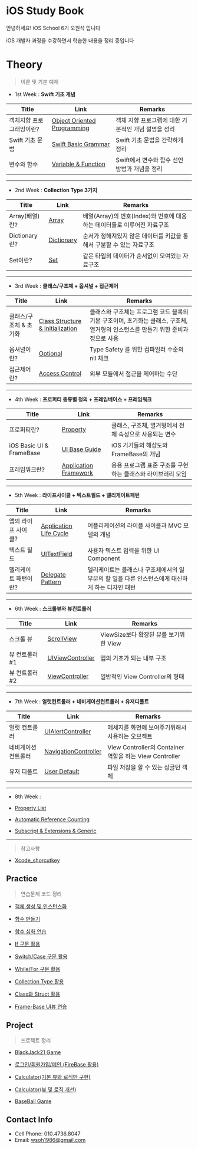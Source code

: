# iOS Study Book

안녕하세요! iOS School 6기 오원석 입니다

iOS 개발자 과정을 수강하면서 학습한 내용을 정리 중입니다

# Theory
> 이론 및 기본 예제

* 1st Week : **Swift 기초 개념**

| Title | Link | Remarks |
|---|---|---|
| 객체지향 프로그래밍이란? | [Object Oriented Programming] | 객체 지향 프로그램에 대한 기본적인 개념 설명을 정리|
| Swift 기초 문법 | [Swift Basic Grammar] | Swift 기초 문법을 간략하게 정리 |
| 변수와 함수  | [Variable & Function] | Swift에서 변수와 함수 선언 방법과 개념을 정리 |

--- 

* 2nd Week : **Collection Type 3가지**

| Title | Link | Remarks |
|---|---|---|
| Array(배열)란? | [Array] |배열(Array)의 번호(Index)와 번호에 대응하는 데이터들로 이루어진 자료구조| 
| Dictionary란? | [Dictionary] |순서가 정해져있지 않은 데이터를 키값을 통해서 구분할 수 있는 자료구조|
| Set이란?  | [Set] |같은 타입의 데이터가 순서없이 모여있는 자료구조|

---

* 3rd Week : **클래스/구조체 + 옵셔널 + 접근제어**
 
| Title | Link | Remarks |
|---|---|---|
| 클래스/구조체 & 초기화 | [Class Structure & Initialization] | 클래스와 구조체는 프로그램 코드 블록의 기본 구조이며, 초기화는 클래스, 구조체, 열거형의 인스턴스를 만들기 위한 준비과정으로 사용 | 
| 옵셔널이란? | [Optional] | Type Safety 를 위한 컴파일러 수준의 nil 체크 |
| 접근제어란?  | [Access Control] | 외부 모듈에서 접근을 제어하는 수단|

---

* 4th Week : **프로퍼티 종류별 정의 + 프레임베이스 + 프레임워크**

| Title | Link | Remarks |
|---|---|---|
| 프로퍼티란? | [Property] | 클래스, 구조체, 열거형에서 전체 속성으로 사용되는 변수| 
| iOS Basic UI & FrameBase | [UI Base Guide] | iOS 기기들의 해상도와 FrameBase의 개념 |
| 프레임워크란?   | [Application Framework] | 응용 프로그램 표준 구조를 구현하는 클래스와 라이브러리 모임|

---

* 5th Week : **라이프사이클 + 텍스트필드 + 델리게이트패턴**

| Title | Link | Remarks |
|---|---|---|
| 앱의 라이프 사이클? | [Application Life Cycle]  | 어플리케이션의 라이플 사이클과 MVC 모델의 개념| 
| 텍스트 필드 | [UITextField] | 사용자 텍스트 입력을 위한 UI Component|
| 델리케이트 패턴이란?| [Delegate Pattern] | 델리케이트는 클래스나 구조체에서의 일부분의 할 일을 다른 인스턴스에게 대신하게 하는 디자인 패턴|

---

* 6th Week : **스크롤뷰와 뷰컨트롤러**

| Title | Link | Remarks |
|---|---|---|
| 스크롤 뷰 | [ScrollView] | ViewSize보다 확장된 뷰를 보기위한 View| 
| 뷰 컨트롤러 #1 | [UIViewController] | 앱의 기초가 되는 내부 구조 |
| 뷰 컨트롤러 #2 | [ViewController] | 일반적인 View Controller의 형태 |

---

* 7th Week : **얼럿컨트롤러 + 네비게이션컨트롤러 + 유저디폴트**

| Title | Link | Remarks |
|---|---|---|
| 얼럿 컨트롤러 | [UIAlertController] | 메세지를 화면에 보여주기위해서 사용하는 오브젝트| 
| 네비게이션 컨트롤러 | [NavigationController] | View Controller의 Container역할을 하는 View Controller|
| 유저 디폴트 | [User Default] | 파일 저장을 할 수 있는 싱글턴 객체|

---

* 8th Week : 

* [Property List]

* [Automatic Reference Counting] 

* [Subscript & Extensions & Generic]
---

> 참고사항

* [Xcode_shorcutkey]

[Property List]:https://github.com/richoh86/OhWonSeok_iOS_School6/blob/master/Class/PropertyList.md

[NavigationController]: https://github.com/richoh86/OhWonSeok_iOS_School6/blob/master/Class/NavigationController.md

[Subscript & Extensions & Generic]: https://github.com/richoh86/OhWonSeok_iOS_School6/blob/master/Class/Subscript%26Extensions%26Generic.md

[Automatic Reference Counting]: https://github.com/richoh86/OhWonSeok_iOS_School6/blob/master/Class/ARC(Automatic%20Reference%20Counting).md

[UIAlertController]: https://github.com/richoh86/OhWonSeok_iOS_School6/blob/master/Class/UIAlertController.md

[User Default]: https://github.com/richoh86/OhWonSeok_iOS_School6/blob/master/Class/UserDefault.md

[ViewController]: https://github.com/richoh86/OhWonSeok_iOS_School6/blob/master/Class/ViewController.md

[UIViewController]: https://github.com/richoh86/OhWonSeok_iOS_School6/blob/master/Class/UIViewController.md

[ScrollView]: https://github.com/richoh86/OhWonSeok_iOS_School6/blob/master/Class/ScrollView.md

[Delegate Pattern]: https://github.com/richoh86/OhWonSeok_iOS_School6/blob/master/Class/DelegatePattern.md

[UITextField]: https://github.com/richoh86/OhWonSeok_iOS_School6/blob/master/Class/UITextField.md

[Application Life Cycle]: https://github.com/richoh86/OhWonSeok_iOS_School6/blob/master/Class/ApplicationLifeCycle.md

[Application Framework]: https://github.com/richoh86/OhWonSeok_iOS_School6/blob/master/Class/Application%20FrameWork.md

[UI Base Guide]: https://github.com/richoh86/OhWonSeok_iOS_School6/blob/master/Class/UI%20Base%20Guide.md

[Property]: https://github.com/richoh86/OhWonSeok_iOS_School6/blob/master/Class/Property.md

[Access Control]: https://github.com/richoh86/OhWonSeok_iOS_School6/blob/master/Class/AccessControl.md

[Optional]: https://github.com/richoh86/OhWonSeok_iOS_School6/blob/master/Class/Optional.md

[Class Structure & Initialization]: https://github.com/richoh86/OhWonSeok_iOS_School6/blob/master/Class/ClassStructureTheory.md

[Array]: https://github.com/richoh86/OhWonSeok_iOS_School6/blob/master/Class/Collection%20Type/ArrayTheory.md

[Set]: https://github.com/richoh86/OhWonSeok_iOS_School6/blob/master/Class/Collection%20Type/SetTheory.md

[Dictionary]: https://github.com/richoh86/OhWonSeok_iOS_School6/blob/master/Class/Collection%20Type/DictionaryTheory.md

[Object Oriented Programming]: https://github.com/richoh86/OhWonSeok_iOS_School6/blob/master/Class/Object_Oriented_Programming.md "Object Oriented Programming"

[Swift Basic Grammar]: https://github.com/richoh86/OhWonSeok_iOS_School6/blob/master/Class/Swift_Basic_Grammar.md "Swift Basic Grammar"

[Variable & Function]: https://github.com/richoh86/OhWonSeok_iOS_School6/blob/master/Class/Variable%26Function_Theory.md "Variable & Function"

[Xcode_shorcutkey]: https://github.com/richoh86/OhWonSeok_iOS_School6/blob/master/Class/Xcode_shorcutkey.md "Xcode_shorcutkey"

##  Practice

> 연습문제 코드 정리

* [객체 생성 및 인스턴스화]

* [함수 만들기]

* [함수 심화 연습]

* [If 구문 활용]

* [Switch/Case 구문 활용]

* [While/For 구문 활용]

* [Collection Type 활용]

* [Class와 Struct 활용]

* [Frame-Base UI뷰 연습]

[객체 생성 및 인스턴스화]: https://github.com/richoh86/OhWonSeok_iOS_School6/blob/master/Practice/Object-Oriented%20Programming_Practice/ViewController.md "객체 생성 및 인스턴스화"

[함수 만들기]: https://github.com/richoh86/OhWonSeok_iOS_School6/blob/master/Practice/FunctionPractice.md "함수 만들기"

[If 구문 활용]: https://github.com/richoh86/OhWonSeok_iOS_School6/blob/master/Practice/IfCodePractice.md "If 구문 활용"

[Switch/Case 구문 활용]: https://github.com/richoh86/OhWonSeok_iOS_School6/blob/master/Practice/SwitchCodePractice.md "Switch/Case 구문 활용"

[함수 심화 연습]: https://github.com/richoh86/OhWonSeok_iOS_School6/blob/master/Practice/UnitCoversionFunction.md "함수 심화 연습"

[While/For 구문 활용]: https://github.com/richoh86/OhWonSeok_iOS_School6/blob/master/Practice/WhileForCodePractice.md "While/For 구문 활용"

[Collection Type 활용]: https://github.com/richoh86/OhWonSeok_iOS_School6/blob/master/Practice/CollectionTypePractice.md

[class와 struct 활용]: https://github.com/richoh86/OhWonSeok_iOS_School6/blob/master/Practice/ClassStructPractice.md "class와 struct 활용"

[Frame-Base UI뷰 연습]: https://github.com/richoh86/OhWonSeok_iOS_School6/blob/master/Practice/Frame-BasePractice.md

## Project

> 프로젝트 정리
 
* [BlackJack21 Game]

* [로그인/회원가입/메인 (FireBase 활용)]

* [Calculator(기본 뷰와 로직만 구현)]

* [Calculator(뷰 및 로직 개선)]

* [BaseBall Game]

[BlackJack21 Game]: https://github.com/richoh86/OhWonSeok_iOS_School6/blob/master/Project/BlackJack21/BlackJack21/ViewController.swift

[로그인/회원가입/메인 (FireBase 활용)]: https://github.com/richoh86/OhWonSeok_iOS_School6/blob/master/Project/FireBase.md

[Calculator(뷰 및 로직 개선)]: https://github.com/richoh86/OhWonSeok_iOS_School6/blob/master/Project/CalculatorDiff/UiViewPractice2/ViewController.swift

[Calculator(기본 뷰와 로직만 구현)]: https://github.com/richoh86/OhWonSeok_iOS_School6/blob/master/Project/Calculator/Caculator.md "Calculator"

[BaseBall Game]: https://github.com/richoh86/OhWonSeok_iOS_School6/blob/master/Project/BaseBallGame.md "BaseBall Game"

## Contact Info

* Cell Phone: 010.4736.8047
* Email: wsoh1986@gmail.com